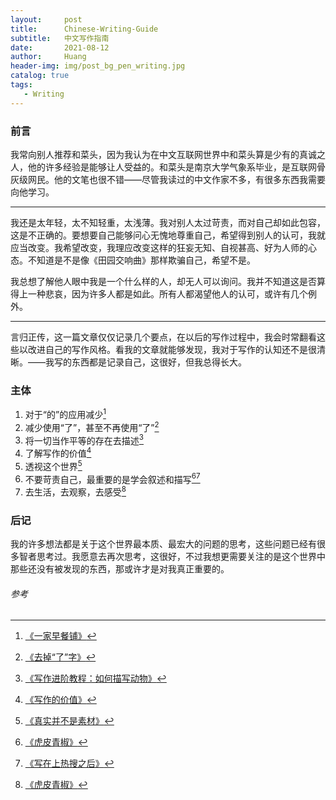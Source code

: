 ```yaml
---
layout:     post
title:      Chinese-Writing-Guide
subtitle:   中文写作指南
date:       2021-08-12
author:     Huang
header-img: img/post_bg_pen_writing.jpg
catalog: true
tags:
   - Writing
---
```


### 前言

我常向别人推荐和菜头，因为我认为在中文互联网世界中和菜头算是少有的真诚之人，他的许多经验是能够让人受益的。和菜头是南京大学气象系毕业，是互联网骨灰级网民。他的文笔也很不错——尽管我读过的中文作家不多，有很多东西我需要向他学习。

---

我还是太年轻，太不知轻重，太浅薄。我对别人太过苛责，而对自己却如此包容，这是不正确的。要想要自己能够问心无愧地尊重自己，希望得到别人的认可，我就应当改变。我希望改变，我理应改变这样的狂妄无知、自视甚高、好为人师的心态。不知道是不是像《田园交响曲》那样欺骗自己，希望不是。

我总想了解他人眼中我是一个什么样的人，却无人可以询问。我并不知道这是否算得上一种悲哀，因为许多人都是如此。所有人都渴望他人的认可，或许有几个例外。

---

言归正传，这一篇文章仅仅记录几个要点，在以后的写作过程中，我会时常翻看这些以改进自己的写作风格。看我的文章就能够发现，我对于写作的认知还不是很清晰。——我写的东西都是记录自己，这很好，但我总得长大。

### 主体

1. 对于“的”的应用减少[^1]
2. 减少使用“了”，甚至不再使用“了”[^2]
3. 将一切当作平等的存在去描述[^3]
4. 了解写作的价值[^4]
5. 透视这个世界[^5]
6. 不要苛责自己，最重要的是学会叙述和描写[^6][^8]
7. 去生活，去观察，去感受[^6]

### 后记

我的许多想法都是关于这个世界最本质、最宏大的问题的思考，这些问题已经有很多智者思考过。我愿意去再次思考，这很好，不过我想更需要关注的是这个世界中那些还没有被发现的东西，那或许才是对我真正重要的。

###### 参考

[^1]: [《一家早餐铺》](https://mp.weixin.qq.com/s/qSRbDvwZAOJETWB7HNYJIQ)
[^2]: [《去掉“了”字》](https://mp.weixin.qq.com/s/2vGoIge8lgycrZdIVU1PmQ)
[^3]: [《写作进阶教程：如何描写动物》](https://mp.weixin.qq.com/s/u-bS2bPjOcQSNpnyVqvtxw)
[^4]: [《写作的价值》](https://mp.weixin.qq.com/s/MEsd_ly2c_JyJGyFN63S6w)
[^5]: [《真实并不是素材》](https://mp.weixin.qq.com/s/L0LMUeyJGIMuTsUfDAsmGg)
[^6]: [《虎皮青椒》](https://mp.weixin.qq.com/s/AYiUAaXL92ArMqYZNEOlwg)
[^7]: [《写文字，还是拍视频》](https://mp.weixin.qq.com/s/lEpCwHSMn-GWatKtElvZBw)
[^8]: [《写在上热搜之后》](https://mp.weixin.qq.com/s/e1vGwvOfRC3XlxMxKK3Xxg>)
